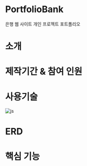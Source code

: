 # PortfolioBank
은행 웹 사이트 개인 프로젝트 포트폴리오

# 소개

# 제작기간 & 참여 인원


# 사용기술
![js](https://img.shields.io/badge/JavaScript-F7DF1E?style=for-the-badge&logo=JavaScript&logoColor=white)


# ERD


# 핵심 기능 



